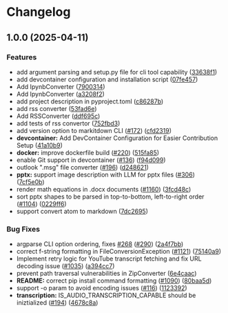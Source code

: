 # Changelog

## 1.0.0 (2025-04-11)


### Features

* add argument parsing and setup.py file for cli tool capability ([33638f1](https://github.com/goulvenb/markitdown/commit/33638f1fe6d380a888f7d9bf5119dba965fba3c3))
* add devcontainer configuration and installation script ([07fe457](https://github.com/goulvenb/markitdown/commit/07fe457a9033baf9a534258105488f0b57853f7d))
* Add IpynbConverter ([7900314](https://github.com/goulvenb/markitdown/commit/790031409bcfe0cd9393c3a5d58cb3bb7e317651))
* Add IpynbConverter ([a3208f2](https://github.com/goulvenb/markitdown/commit/a3208f2bd059997634a7a1a5b0115b0a730b7bdd))
* add project description in pyproject.toml ([c86287b](https://github.com/goulvenb/markitdown/commit/c86287b7e3c6b41138c9b8e5e9097c359ea32fbc))
* add rss converter ([53fad6e](https://github.com/goulvenb/markitdown/commit/53fad6eb3149eba21fcf1d6d3cbace6e8621a995))
* Add RSSConverter ([ddf695c](https://github.com/goulvenb/markitdown/commit/ddf695cf819b13c908a3d9c1fcab94ecb1ea4eb2))
* add tests of rss convertor ([752fbd3](https://github.com/goulvenb/markitdown/commit/752fbd333c71b300b7d5c67e733be74d52362eeb))
* add version option to markitdown CLI ([#172](https://github.com/goulvenb/markitdown/issues/172)) ([cfd2319](https://github.com/goulvenb/markitdown/commit/cfd2319c14a1ed0be6f5a89e145f18878803fa7e))
* **devcontainer:** Add DevContainer Configuration for Easier Contribution Setup ([41a10b9](https://github.com/goulvenb/markitdown/commit/41a10b9a35b3b85dcb15bd2b5aa5f39c15c05a30))
* **docker:** improve dockerfile build ([#220](https://github.com/goulvenb/markitdown/issues/220)) ([515fa85](https://github.com/goulvenb/markitdown/commit/515fa854bfcbd1b94d999690ef8945c8b96c75cb))
* enable Git support in devcontainer ([#136](https://github.com/goulvenb/markitdown/issues/136)) ([f94d099](https://github.com/goulvenb/markitdown/commit/f94d09990ef6ccb9d7d94800dbec4b5068504055))
* outlook ".msg" file converter ([#196](https://github.com/goulvenb/markitdown/issues/196)) ([d248621](https://github.com/goulvenb/markitdown/commit/d248621ba4e7f4f91dba22c000a17c62b394d0c1))
* **pptx:** support image description with LLM for pptx files ([#306](https://github.com/goulvenb/markitdown/issues/306)) ([7cf5e0b](https://github.com/goulvenb/markitdown/commit/7cf5e0bb23980cd004ceeea476c1bde3246d3c84))
* render math equations in .docx documents ([#1160](https://github.com/goulvenb/markitdown/issues/1160)) ([3fcd48c](https://github.com/goulvenb/markitdown/commit/3fcd48cdfc651cbf508071c8d2fb7d82aeb075de))
* sort pptx shapes to be parsed in top-to-bottom, left-to-right order ([#1104](https://github.com/goulvenb/markitdown/issues/1104)) ([0229ff6](https://github.com/goulvenb/markitdown/commit/0229ff6cb75aa63e5ba6582766d0e5b9cba1fdfa))
* support convert atom to markdown ([7dc2695](https://github.com/goulvenb/markitdown/commit/7dc2695b9614f16493886bfd7155c490083f180e))


### Bug Fixes

* argparse CLI option ordering, fixes [#268](https://github.com/goulvenb/markitdown/issues/268) ([#290](https://github.com/goulvenb/markitdown/issues/290)) ([2a4f7bb](https://github.com/goulvenb/markitdown/commit/2a4f7bb6a8e3a5a4bd73e0dcfe1849205f62708a))
* correct f-string formatting in FileConversionException ([#1121](https://github.com/goulvenb/markitdown/issues/1121)) ([75140a9](https://github.com/goulvenb/markitdown/commit/75140a90e2f78b44061c1798d7ece2995559bd9d))
* Implement retry logic for YouTube transcript fetching and fix URL decoding issue ([#1035](https://github.com/goulvenb/markitdown/issues/1035)) ([a394cc7](https://github.com/goulvenb/markitdown/commit/a394cc7c2738c8b5395fd2c55824e3d85cd6307d))
* prevent path traversal vulnerabilities in ZipConverter ([6e4caac](https://github.com/goulvenb/markitdown/commit/6e4caac70d63c87a532be773b2dc3f330f9fdbda))
* **README:** correct pip install command formatting ([#1090](https://github.com/goulvenb/markitdown/issues/1090)) ([80baa5d](https://github.com/goulvenb/markitdown/commit/80baa5db18e6133965dc9ac47bbebf734808ed7e))
* support -o param to avoid encoding issues ([#116](https://github.com/goulvenb/markitdown/issues/116)) ([1123392](https://github.com/goulvenb/markitdown/commit/1123392306bf14c40610bef2773d7a7b01ffbc05))
* **transcription:** IS_AUDIO_TRANSCRIPTION_CAPABLE should be iniztialized ([#194](https://github.com/goulvenb/markitdown/issues/194)) ([4678c8a](https://github.com/goulvenb/markitdown/commit/4678c8a2a4c5f2984b2a8b3051b0376cf0c2bec4))
